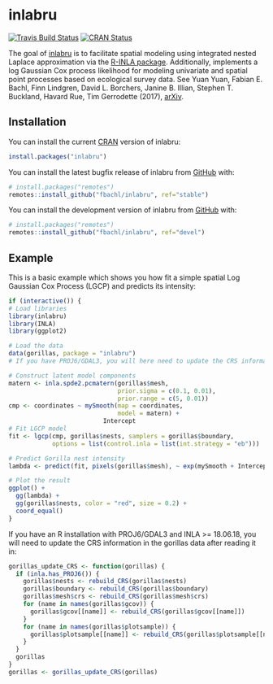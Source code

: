 
<!-- README.md is generated from README.Rmd. Please edit that file -->

# inlabru

<!-- badges: start -->

[![Travis Build
Status](https://travis-ci.org/fbachl/inlabru.svg?branch=devel)](https://travis-ci.org/fbachl/inlabru)
[![CRAN
Status](http://www.r-pkg.org/badges/version/inlabru)](https://cran.r-project.org/package=inlabru)
<!--
[![R build status](https://github.com/fbachl/inlabru/workflows/R-CMD-check/badge.svg)](https://github.com/fbachl/inlabru/actions)
[![R code coverage status](https://github.com/fbachl/inlabru/workflows/test-coverage/badge.svg)](https://github.com/fbachl/inlabru/actions)
--> <!-- badges: end -->

The goal of [inlabru](http://inlabru.org) is to facilitate spatial
modeling using integrated nested Laplace approximation via the [R-INLA
package](http://www.r-inla.org). Additionally, implements a log Gaussian
Cox process likelihood for modeling univariate and spatial point
processes based on ecological survey data. See Yuan Yuan, Fabian E.
Bachl, Finn Lindgren, David L. Borchers, Janine B. Illian, Stephen T.
Buckland, Havard Rue, Tim Gerrodette (2017),
[arXiv](https://arxiv.org/abs/1604.06013).

## Installation

You can install the current [CRAN](https://CRAN.R-project.org) version
of inlabru:

``` r
install.packages("inlabru")
```

You can install the latest bugfix release of inlabru from
[GitHub](https://github.com/) with:

``` r
# install.packages("remotes")
remotes::install_github("fbachl/inlabru", ref="stable")
```

You can install the development version of inlabru from
[GitHub](https://github.com/) with:

``` r
# install.packages("remotes")
remotes::install_github("fbachl/inlabru", ref="devel")
```

## Example

This is a basic example which shows you how fit a simple spatial Log
Gaussian Cox Process (LGCP) and predicts its intensity:

``` r
if (interactive()) {
# Load libraries
library(inlabru)
library(INLA)
library(ggplot2)

# Load the data
data(gorillas, package = "inlabru")
# If you have PROJ6/GDAL3, you will here need to update the CRS information; see separate code below

# Construct latent model components
matern <- inla.spde2.pcmatern(gorillas$mesh, 
                              prior.sigma = c(0.1, 0.01), 
                              prior.range = c(5, 0.01))
cmp <- coordinates ~ mySmooth(map = coordinates,
                              model = matern) +
                          Intercept
# Fit LGCP model
fit <- lgcp(cmp, gorillas$nests, samplers = gorillas$boundary,
            options = list(control.inla = list(int.strategy = "eb")))

# Predict Gorilla nest intensity
lambda <- predict(fit, pixels(gorillas$mesh), ~ exp(mySmooth + Intercept))

# Plot the result
ggplot() + 
  gg(lambda) +
  gg(gorillas$nests, color = "red", size = 0.2) +
  coord_equal()
}
```

If you have an R installation with PROJ6/GDAL3 and INLA \>= 18.06.18,
you will need to update the CRS information in the gorillas data after
reading it in:

``` r
gorillas_update_CRS <- function(gorillas) {
  if (inla.has_PROJ6()) {
    gorillas$nests <- rebuild_CRS(gorillas$nests)
    gorillas$boundary <- rebuild_CRS(gorillas$boundary)
    gorillas$mesh$crs <- rebuild_CRS(gorillas$mesh$crs)
    for (name in names(gorillas$gcov)) {
      gorillas$gcov[[name]] <- rebuild_CRS(gorillas$gcov[[name]])
    }
    for (name in names(gorillas$plotsample)) {
      gorillas$plotsample[[name]] <- rebuild_CRS(gorillas$plotsample[[name]])
    }
  }
  gorillas
}
gorillas <- gorillas_update_CRS(gorillas)
```
